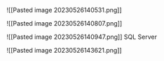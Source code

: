 ![[Pasted image 20230526140531.png]]

![[Pasted image 20230526140807.png]]

![[Pasted image 20230526140947.png]]
SQL Server


![[Pasted image 20230526143621.png]]


